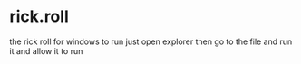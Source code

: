 # rick.roll
the rick roll for windows 
to run just open explorer then go to the file and run it and allow it to run
